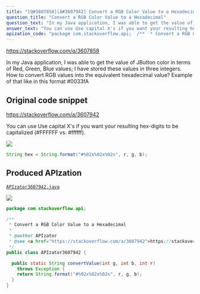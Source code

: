 ```yaml
---
title: "[Q#3607858][A#3607942] Convert a RGB Color Value to a Hexadecimal"
question_title: "Convert a RGB Color Value to a Hexadecimal"
question_text: "In my Java application, I was able to get the value of JButton color in terms of Red, Green, Blue values; I have stored these values in three integers. How to convert RGB values into the equivalent hexadecimal value? Example of that like in this format #0033fA"
answer_text: "You can use Use capital X's if you want your resulting hex-digits to be capitalized (#FFFFFF vs. #ffffff)."
apization_code: "package com.stackoverflow.api;  /**  * Convert a RGB Color Value to a Hexadecimal  *  * @author APIzator  * @see <a href=\"https://stackoverflow.com/a/3607942\">https://stackoverflow.com/a/3607942</a>  */ public class APIzator3607942 {    public static String convertValue(int g, int b, int r)     throws Exception {     return String.format(\"#%02x%02x%02x\", r, g, b);   } }"
---
```


https://stackoverflow.com/q/3607858

In my Java application, I was able to get the value of JButton color in terms of Red, Green, Blue values; I have stored these values in three integers.
How to convert RGB values into the equivalent hexadecimal value?
Example of that like in this format #0033fA



## Original code snippet

https://stackoverflow.com/a/3607942

You can use
Use capital X&#x27;s if you want your resulting hex-digits to be capitalized (#FFFFFF vs. #ffffff).

<div class="code-logo"><img src="/stackoverflow.png" /></div>

```java
String hex = String.format("#%02x%02x%02x", r, g, b);
```

## Produced APIzation

[`APIzator3607942.java`](https://github.com/pasqualesalza/apization-temp-data/raw/master/search/APIzator3607942.java)

<div class="code-logo"><img src="/apizator.png" /></div>

```java
package com.stackoverflow.api;

/**
 * Convert a RGB Color Value to a Hexadecimal
 *
 * @author APIzator
 * @see <a href="https://stackoverflow.com/a/3607942">https://stackoverflow.com/a/3607942</a>
 */
public class APIzator3607942 {

  public static String convertValue(int g, int b, int r)
    throws Exception {
    return String.format("#%02x%02x%02x", r, g, b);
  }
}

```